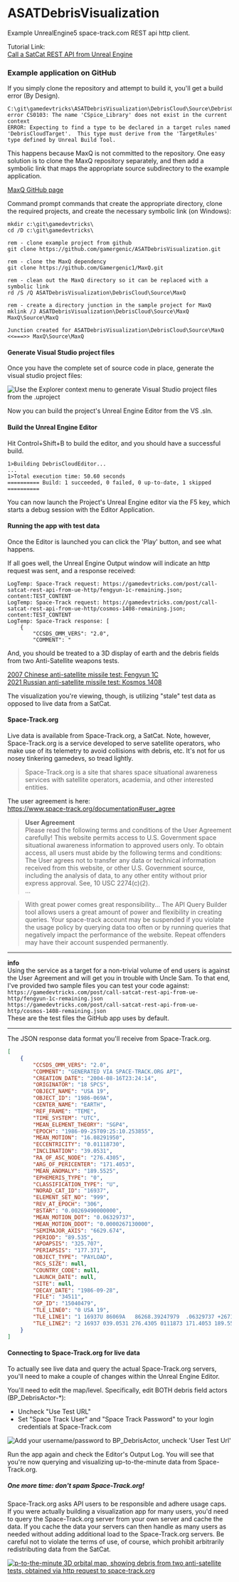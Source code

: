 # ASATDebrisVisualization
Example UnrealEngine5 space-track.com REST api http client.

Tutorial Link:  
[Call a SatCat REST API from Unreal Engine](https://gamedevtricks.com/post/call-satcat-rest-api-from-ue-http/)


### Example application on GitHub

If you simply clone the repository and attempt to build it, you'll get a build error (By Design).

```
C:\git\gamedevtricks\ASATDebrisVisualization\DebrisCloud\Source\DebrisCloud.Target.cs(43,34): error CS0103: The name 'CSpice_Library' does not exist in the current context
ERROR: Expecting to find a type to be declared in a target rules named 'DebrisCloudTarget'.  This type must derive from the 'TargetRules' type defined by Unreal Build Tool.
```

This happens because MaxQ is not committed to the repository.  One easy solution is to clone the MaxQ repository separately, and then add a symbolic link that maps the appropriate source subdirectory to the example application.

[MaxQ GitHub page](https://github.com/Gamergenic1/MaxQ/)  

Command prompt commands that create the appropriate directory, clone the required projects, and create the necessary symbolic link (on Windows):

```
mkdir c:\git\gamedevtricks\
cd /D c:\git\gamedevtricks\

rem - clone example project from github
git clone https://github.com/gamergenic/ASATDebrisVisualization.git

rem - clone the MaxQ dependency
git clone https://github.com/Gamergenic1/MaxQ.git

rem - clean out the MaxQ directory so it can be replaced with a symbolic link
rd /S /Q ASATDebrisVisualization\DebrisCloud\Source\MaxQ

rem - create a directory junction in the sample project for MaxQ
mklink /J ASATDebrisVisualization\DebrisCloud\Source\MaxQ MaxQ\Source\MaxQ

Junction created for ASATDebrisVisualization\DebrisCloud\Source\MaxQ <<===>> MaxQ\Source\MaxQ
```

#### Generate Visual Studio project files

Once you have the complete set of source code in place, generate the visual studio project files:

<img alt="Use the Explorer context menu to generate Visual Studio project files from the .uproject" src="https://gamedevtricks.com/post/call-satcat-rest-api-from-ue-http/generate-project-files.jpg" />

Now you can build the project's Unreal Engine Editor from the VS .sln.

#### Build the Unreal Engine Editor

Hit Control+Shift+B to build the editor, and you should have a successful build.

 ```
 1>Building DebrisCloudEditor...
...
1>Total execution time: 50.60 seconds
========== Build: 1 succeeded, 0 failed, 0 up-to-date, 1 skipped ==========
```

You can now launch the Project's Unreal Engine editor via the F5 key, which starts a debug session with the Editor Application.

#### Running the app with test data

Once the Editor is launched you can click the 'Play' button, and see what happens.

If all goes well, the Unreal Engine Output window will indicate an http request was sent, and a response received:
```
LogTemp: Space-Track request: https://gamedevtricks.com/post/call-satcat-rest-api-from-ue-http/fengyun-1c-remaining.json; content:TEST_CONTENT
LogTemp: Space-Track request: https://gamedevtricks.com/post/call-satcat-rest-api-from-ue-http/cosmos-1408-remaining.json; content:TEST_CONTENT
LogTemp: Space-Track response: [
    {
        "CCSDS_OMM_VERS": "2.0",
        "COMMENT": "

```

And, you should be treated to a 3D display of earth and the debris fields from two Anti-Satellite weapons tests.

[2007 Chinese anti-satellite missile test: Fengyun 1C](https://en.wikipedia.org/wiki/2007_Chinese_anti-satellite_missile_test)  
[2021 Russian anti-satellite missile test: Kosmos 1408](https://en.wikipedia.org/wiki/Kosmos_1408)  

The visualization you're viewing, though, is utilizing "stale" test data as opposed to live data from a SatCat.

#### Space-Track.org

Live data is available from Space-Track.org, a SatCat.  Note, however, Space-Track.org is a service developed to serve satellite operators, who make use of its telemetry to avoid collisions with debris, etc.  It's not for us nosey tinkering gamedevs, so tread lightly.

> Space-Track.org is a site that shares space situational awareness services with satellite operators, academia, and other interested entities.

The user agreement is here:  
https://www.space-track.org/documentation#user_agree


> **User Agreement**  
> Please read the following terms and conditions of the User Agreement carefully! This website permits access to U.S. Government space situational awareness information to approved users only. To obtain access, all users must abide by the following terms and conditions:  
> The User agrees not to transfer any data or technical information received from this website, or other U.S. Government source, including the analysis of data, to any other entity without prior express approval. See, 10 USC 2274(c)(2).  
  ...

> With great power comes great responsibility...
The API Query Builder tool allows users a great amount of power and flexibility in creating queries. Your space-track account may be suspended if you violate the usage policy by querying data too often or by running queries that negatively impact the performance of the website. Repeat offenders may have their account suspended permanently.

---

**info**  
Using the service as a target for a non-trivial volume of end users is against the User Agreement and will get you in trouble with Uncle Sam.  To that end, I've provided two sample files you can test your code against:  
```https://gamedevtricks.com/post/call-satcat-rest-api-from-ue-http/fengyun-1c-remaining.json```  
```https://gamedevtricks.com/post/call-satcat-rest-api-from-ue-http/cosmos-1408-remaining.json```  
These are the test files the GitHub app uses by default.

---

The JSON response data format you'll receive from Space-Track.org.

```JSON
[
    {
        "CCSDS_OMM_VERS": "2.0",
        "COMMENT": "GENERATED VIA SPACE-TRACK.ORG API",
        "CREATION_DATE": "2004-08-16T23:24:14",
        "ORIGINATOR": "18 SPCS",
        "OBJECT_NAME": "USA 19",
        "OBJECT_ID": "1986-069A",
        "CENTER_NAME": "EARTH",
        "REF_FRAME": "TEME",
        "TIME_SYSTEM": "UTC",
        "MEAN_ELEMENT_THEORY": "SGP4",
        "EPOCH": "1986-09-25T09:25:10.253855",
        "MEAN_MOTION": "16.08291950",
        "ECCENTRICITY": "0.01118730",
        "INCLINATION": "39.0531",
        "RA_OF_ASC_NODE": "276.4305",
        "ARG_OF_PERICENTER": "171.4053",
        "MEAN_ANOMALY": "189.5525",
        "EPHEMERIS_TYPE": "0",
        "CLASSIFICATION_TYPE": "U",
        "NORAD_CAT_ID": "16937",
        "ELEMENT_SET_NO": "999",
        "REV_AT_EPOCH": "306",
        "BSTAR": "0.00269490000000",
        "MEAN_MOTION_DOT": "0.06329737",
        "MEAN_MOTION_DDOT": "0.0000267130000",
        "SEMIMAJOR_AXIS": "6629.674",
        "PERIOD": "89.535",
        "APOAPSIS": "325.707",
        "PERIAPSIS": "177.371",
        "OBJECT_TYPE": "PAYLOAD",
        "RCS_SIZE": null,
        "COUNTRY_CODE": null,
        "LAUNCH_DATE": null,
        "SITE": null,
        "DECAY_DATE": "1986-09-28",
        "FILE": "34511",
        "GP_ID": "15040479",
        "TLE_LINE0": "0 USA 19",
        "TLE_LINE1": "1 16937U 86069A   86268.39247979  .06329737 +26713-4 +26949-2 0  9997",
        "TLE_LINE2": "2 16937 039.0531 276.4305 0111873 171.4053 189.5525 16.08291950003063"
    }
]
```

#### Connecting to Space-Track.org for live data

To actually see live data and query the actual Space-Track.org servers, you'll need to make a couple of changes within the Unreal Engine Editor.


You'll need to edit the map/level.  Specifically, edit BOTH debris field actors (BP_DebrisActor-*):
* Uncheck "Use Test URL"
* Set "Space Track User" and "Space Track Password" to your login credentials at Space-Track.com

<img alt="Add your username/password to BP_DebrisActor, uncheck 'User Test Url'" src="https://gamedevtricks.com/post/call-satcat-rest-api-from-ue-http/debris-actor-details.png" />

Run the app again and check the Editor's Output Log.  You will see that you're now querying and visualizing up-to-the-minute data from Space-Track.org.

##### One more time: don't spam Space-Track.org! 

Space-Track.org asks API users to be responsible and adhere usage caps.  If you were actually building a visualization app for many users, you'd need to query the Space-Track.org server from your own server and cache the data.  If you cache the data your servers can then handle as many users as needed without adding additional load to the Space-Track.org servers.  Be careful not to violate the terms of use, of course, which prohibit arbitrarily redistributing data from the SatCat.




[![p-to-the-minute 3D orbital map, showing debris from two anti-satellite tests, obtained via http request to space-track.org](https://gamedevtricks.com/post/call-satcat-rest-api-from-ue-http/ue-debris-map.jpg)](https://youtu.be/LL31I2sQfR4)